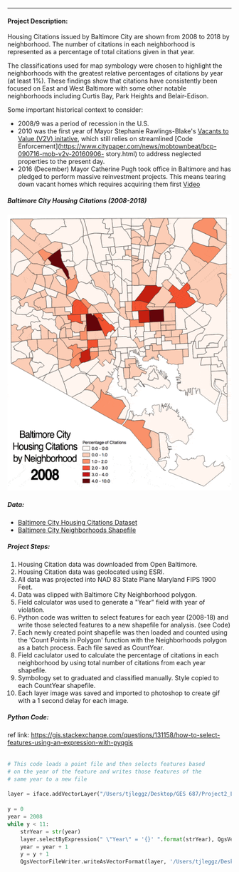 ---
#### Project Description:

Housing Citations issued by Baltimore City are shown from 2008
to 2018 by neighborhood. The number of citations in each neighborhood
is represented as a percentage of total citations given in that year.

The classifications used for map symbology were chosen to highlight the neighborhoods with the greatest relative percentages of citations by year (at least 1%). These findings show that citations have consistently been focused on East and West Baltimore with some other  notable neighborhoods including Curtis Bay, Park Heights and Belair-Edison.

Some important historical context to consider:
* 2008/9 was a period of recession in the U.S.    
* 2010 was the first year of Mayor Stephanie Rawlings-Blake's [Vacants to Value (V2V) initative](http://www.vacantstovalue.org/vtov_faq), which still relies on streamlined [Code Enforcement](https://www.citypaper.com/news/mobtownbeat/bcp-090716-mob-v2v-20160906-  story.html) to address neglected properties to the present day.
* 2016 (December) Mayor Catherine Pugh took office in Baltimore and has pledged to perform massive reinvestment projects. This means tearing down vacant homes which requires acquiring them first [Video](https://www.baltimoresun.com/news/maryland/baltimore-city/bs-md-ci-vacant-demolition-blocks-20180227-story.html)

##### Baltimore City Housing Citations (2008-2018)

![GIF](Housing_Lageman.gif)

##### Data:

   * [Baltimore City Housing Citations Dataset](https://data.baltimorecity.gov/Housing-Development/Housing-Citations/pugq-wdem)
   * [Baltimore City Neighborhoods Shapefile](http://gis-baltimore.opendata.arcgis.com/datasets/neighborhoods)

##### Project Steps:

1. Housing Citation data was downloaded from Open Baltimore.
2. Housing Citation data was geolocated using ESRI.
3. All data was projected into NAD 83 State Plane Maryland FIPS 1900 Feet.
4. Data was clipped with Baltimore City Neighborhood polygon.
5. Field calculator was used to generate a "Year" field with year of violation.
6. Python code was written to select features for each year (2008-18)
and write those selected features to a new shapefile for analysis. (see Code)
7. Each newly created point shapefile was then loaded and counted using the 'Count Points in Polygon' function with the Neighborhoods polygon as a batch process. Each file saved as CountYear.
8. Field caclulator used to calculate the percentage of citations in each neighborhood by using total number of citations from each year shapefile.
9. Symbology set to graduated and classified manually. Style copied to each CountYear shapefile.
10. Each layer image was saved and imported to photoshop to create gif with a 1 second delay for each image.


##### Python Code:

ref link: https://gis.stackexchange.com/questions/131158/how-to-select-features-using-an-expression-with-pyqgis

```python

# This code loads a point file and then selects features based
# on the year of the feature and writes those features of the
# same year to a new file

layer = iface.addVectorLayer("/Users/tjleggz/Desktop/GES 687/Project2_Lageman/shapefiles/HousingCitationsProj.shp", '', 'ogr')

y = 0
year = 2008
while y < 11:
    strYear = str(year)
    layer.selectByExpression(" \"Year\" = '{}' ".format(strYear), QgsVectorLayer.SetSelection)
    year = year + 1
    y = y + 1
    QgsVectorFileWriter.writeAsVectorFormat(layer, '/Users/tjleggz/Desktop/GES 687/Project2_Lageman/shapefiles/' + strYear + '.GPKG', 'utf-8', layer.crs(),'GPKG', True)
```
